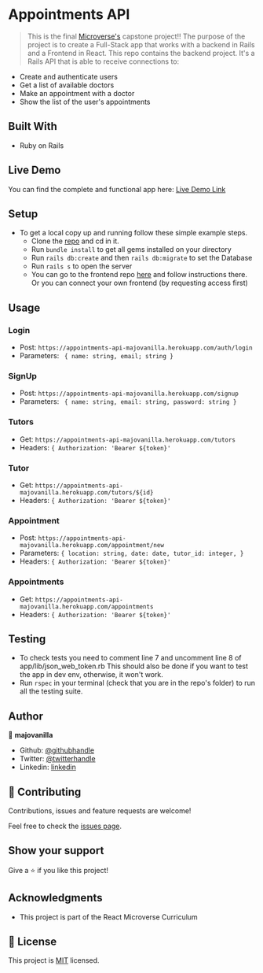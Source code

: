 # Appointments API

> This is the final [Microverse's](www.microverse.org) capstone project!!
The purpose of the project is to create a Full-Stack app that works with a backend in Rails and a Frontend in React.
This repo contains the backend project.
It's a Rails API that is able to receive connections to:
- Create and authenticate users
- Get a list of available doctors
- Make an appointment with a doctor
- Show the list of the user's appointments

## Built With

- Ruby on Rails

## Live Demo

You can find the complete and functional app here:
[Live Demo Link](https://wicked-goosebumps-55914.herokuapp.com/)

## Setup

- To get a local copy up and running follow these simple example steps.
  - Clone the [repo](https://github.com/Phylis05/appointment-app) and cd in it.
  - Run `bundle install` to get all gems installed on your directory
  - Run `rails db:create` and then `rails db:migrate` to set the Database
  - Run `rails s` to open the server
  - You can go to the frontend repo [here](https://github.com/Phylis05/appointment-app-front-end) and follow instructions there. Or you can connect your own frontend (by requesting access first)

## Usage

### Login 

- Post: `https://appointments-api-majovanilla.herokuapp.com/auth/login`
- Parameters:
 ` { name: string,
    email; string
  }`

### SignUp 

- Post: `https://appointments-api-majovanilla.herokuapp.com/signup`
- Parameters:
 ` { name: string,
    email: string,
    password: string
  }`

### Tutors 

- Get: `https://appointments-api-majovanilla.herokuapp.com/tutors`
- Headers:
 `{ Authorization: 'Bearer ${token}'`

### Tutor

- Get: `https://appointments-api-majovanilla.herokuapp.com/tutors/${id}`
- Headers:
 `{ Authorization: 'Bearer ${token}'`

### Appointment 

- Post: `https://appointments-api-majovanilla.herokuapp.com/appointment/new`
- Parameters:
`{
  location: string,
  date: date,
  tutor_id: integer,
  }`
- Headers:
 `{ Authorization: 'Bearer ${token}'`

### Appointments

- Get: `https://appointments-api-majovanilla.herokuapp.com/appointments`
- Headers:
 `{ Authorization: 'Bearer ${token}'`


## Testing

- To check tests you need to comment line 7 and uncomment line 8 of app/lib/json_web_token.rb
  This should also be done if you want to test the app in dev env, otherwise, it won't work.
- Run `rspec` in your terminal (check that you are in the repo's folder) to run all the testing suite.


## Author

👤 **majovanilla**

- Github: [@githubhandle](https://github.com/majovanilla)
- Twitter: [@twitterhandle](https://twitter.com/MajoVanilla)
- Linkedin: [linkedin](https://linkedin.com/majoreyesparroquin)



## 🤝 Contributing

Contributions, issues and feature requests are welcome!

Feel free to check the [issues page](issues/).

## Show your support

Give a ⭐️ if you like this project!

## Acknowledgments

- This project is part of the React Microverse Curriculum

## 📝 License

This project is [MIT](lic.url) licensed.